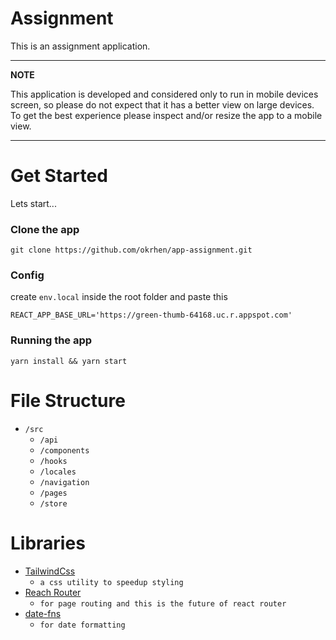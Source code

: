 # Assignment

This is an assignment application.

---

**NOTE**

This application is developed and considered only to run in mobile devices screen, so please do not expect that it has a better view on large devices. To get the best experience please inspect and/or resize the app to a mobile view.

---

# Get Started

Lets start...

### Clone the app

```
git clone https://github.com/okrhen/app-assignment.git
```

### Config

create `env.local` inside the root folder and paste this

```
REACT_APP_BASE_URL='https://green-thumb-64168.uc.r.appspot.com'
```

### Running the app

```
yarn install && yarn start
```

# File Structure

- `/src`
  - `/api`
  - `/components`
  - `/hooks`
  - `/locales`
  - `/navigation`
  - `/pages`
  - `/store`

# Libraries

- [TailwindCss](https://tailwindcss.com/)
  - `a css utility to speedup styling`
- [Reach Router](https://reach.tech/router/)
  - `for page routing and this is the future of react router`
- [date-fns](https://date-fns.org/)
  - `for date formatting`
